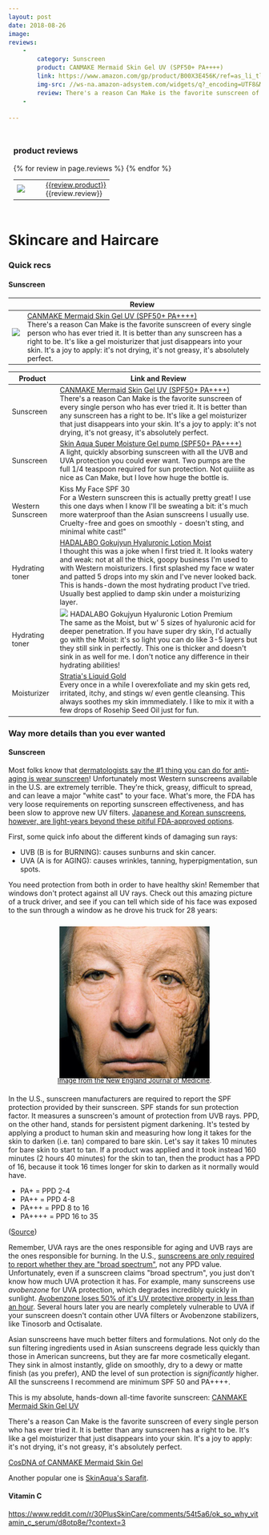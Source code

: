 ```yaml
---
layout: post
date: 2018-08-26
image: 
reviews:
    -
        category: Sunscreen
        product: CANMAKE Mermaid Skin Gel UV (SPF50+ PA++++)
        link: https://www.amazon.com/gp/product/B00X3E456K/ref=as_li_tl?ie=UTF8&camp=1789&creative=9325&creativeASIN=B00X3E456K&linkCode=as2&tag=molecule08-20&linkId=1fdddb3b6fd180a242ee87b70a0c6b9a
        img-src: //ws-na.amazon-adsystem.com/widgets/q?_encoding=UTF8&MarketPlace=US&ASIN=B00X3E456K&ServiceVersion=20070822&ID=AsinImage&WS=1&Format=_SL160_&tag=molecule08-20
        review: There's a reason Can Make is the favorite sunscreen of every single person who has ever tried it. It is better than any sunscreen has a right to be. It's like a gel moisturizer that just disappears into your skin. It's a joy to apply. It's not drying, it's not greasy, it's absolutely perfect.
    -

---
```


<div style="display: table-cell; width:100%; padding:10px;"> 
    <h3>
        product reviews
    </h3>
    <div style="vertical-align:top;">
        <table>
        {% for review in page.reviews %}
            <tr>
                <td width="30%"><a target="_blank" href="{{review.link}}">
                    <img border="0" src="{{ review.img-src }}"></a> </td>
                <td>    
                    <a target="_blank" href="{{review.link}}">{{review.product}}</a>
                    <br> {{review.review}} 
                    </td>
            </tr>
        {% endfor %}
        </table>
    </div><!--end of newsfeed-->
</div>

# Skincare and Haircare

### Quick recs

#### Sunscreen

||Review|
|---|---|
|<a target="_blank"  href="https://www.amazon.com/gp/product/B00X3E456K/ref=as_li_tl?ie=UTF8&camp=1789&creative=9325&creativeASIN=B00X3E456K&linkCode=as2&tag=molecule08-20&linkId=5b57e3bc454a473118090040823332c9"><img border="0" src="//ws-na.amazon-adsystem.com/widgets/q?_encoding=UTF8&MarketPlace=US&ASIN=B00X3E456K&ServiceVersion=20070822&ID=AsinImage&WS=1&Format=_SL250_&tag=molecule08-20" ></a><img src="//ir-na.amazon-adsystem.com/e/ir?t=molecule08-20&l=am2&o=1&a=B00X3E456K" width="3" height="3" border="0" alt="" style="border:none !important; margin:0px !important;" /> | <a target="_blank" href="https://www.amazon.com/gp/product/B00X3E456K/ref=as_li_tl?ie=UTF8&camp=1789&creative=9325&creativeASIN=B00X3E456K&linkCode=as2&tag=molecule08-20&linkId=1fdddb3b6fd180a242ee87b70a0c6b9a">CANMAKE Mermaid Skin Gel UV (SPF50+ PA++++)</a> <br>There's a reason Can Make is the favorite sunscreen of every single person who has ever tried it. It is better than any sunscreen has a right to be. It's like a gel moisturizer that just disappears into your skin. It's a joy to apply: it's not drying, it's not greasy, it's absolutely perfect.|


|Product|Link and Review|
|---|---|
|Sunscreen|<a target="_blank" href="https://www.amazon.com/gp/product/B00X3E456K/ref=as_li_tl?ie=UTF8&camp=1789&creative=9325&creativeASIN=B00X3E456K&linkCode=as2&tag=molecule08-20&linkId=1fdddb3b6fd180a242ee87b70a0c6b9a">CANMAKE Mermaid Skin Gel UV (SPF50+ PA++++)</a><img src="//ir-na.amazon-adsystem.com/e/ir?t=molecule08-20&l=am2&o=1&a=B00X3E456K" width="1" height="1" border="0" alt="" style="border:none !important; margin:0px !important;" /> <br> There's a reason Can Make is the favorite sunscreen of every single person who has ever tried it. It is better than any sunscreen has a right to be. It's like a gel moisturizer that just disappears into your skin. It's a joy to apply: it's not drying, it's not greasy, it's absolutely perfect.|
|Sunscreen|<a target="_blank" href="https://www.amazon.com/gp/product/B01BM1USNO/ref=as_li_tl?ie=UTF8&camp=1789&creative=9325&creativeASIN=B01BM1USNO&linkCode=as2&tag=molecule08-20&linkId=6ab54ca34f3d7186f48c03ae02d0f34d">Skin Aqua Super Moisture Gel pump (SPF50+ PA++++)</a><img src="//ir-na.amazon-adsystem.com/e/ir?t=molecule08-20&l=am2&o=1&a=B01BM1USNO" width="1" height="1" border="0" alt="" style="border:none !important; margin:0px !important;" /> <br> A light, quickly absorbing sunscreen with all the UVB and UVA protection you could ever want. Two pumps are the full 1/4 teaspoon required for sun protection. Not quiiiite as nice as Can Make, but I love how huge the bottle is.|
|Western Sunscreen|Kiss My Face SPF 30 <br> For a Western sunscreen this is actually pretty great! I use this one days when I know I'll be sweating a bit: it's much more waterproof than the Asian sunscreens I usually use. Cruelty-free and goes on smoothly - doesn't sting, and minimal white cast!"|
|Hydrating toner|<a target="_blank" href="https://www.amazon.com/gp/product/B074GX619Q/ref=as_li_tl?ie=UTF8&camp=1789&creative=9325&creativeASIN=B074GX619Q&linkCode=as2&tag=molecule08-20&linkId=c3ee6e00e1366d6984c3b7f3f55677ef">HADALABO Gokujyun Hyaluronic Lotion Moist</a><img src="//ir-na.amazon-adsystem.com/e/ir?t=molecule08-20&l=am2&o=1&a=B074GX619Q" width="1" height="1" border="0" alt="" style="border:none !important; margin:0px !important;" /> <br> I thought this was a joke when I first tried it. It looks watery and weak: not at all the thick, goopy business I'm used to with Western moisturizers. I first splashed my face w water and patted 5 drops into my skin and I've never looked back. This is hands-down the most hydrating product I've tried. Usually best applied to damp skin under a moisturizing layer.|
|Hydrating toner|<a target="_blank"  href="https://www.amazon.com/gp/product/B01JRXH3W8/ref=as_li_tl?ie=UTF8&camp=1789&creative=9325&creativeASIN=B01JRXH3W8&linkCode=as2&tag=molecule08-20&linkId=1b2dc6622f6d8074d4aaa6fda8e173fd"><img border="0" src="//ws-na.amazon-adsystem.com/widgets/q?_encoding=UTF8&MarketPlace=US&ASIN=B01JRXH3W8&ServiceVersion=20070822&ID=AsinImage&WS=1&Format=_SL250_&tag=molecule08-20" ></a><img src="//ir-na.amazon-adsystem.com/e/ir?t=molecule08-20&l=am2&o=1&a=B01JRXH3W8" width="1" height="1" border="0" alt="" style="border:none !important; margin:0px !important;" /> HADALABO Gokujyun Hyaluronic Lotion Premium <br> The same as the Moist, but w' 5 sizes of hyaluronic acid for deeper penetration. If you have super dry skin, I'd actually go with the Moist: it's so light you can do like 3-5 layers but they still sink in perfectly. This one is thicker and doesn't sink in as well for me. I don't notice any difference in their hydrating abilities!|
|Moisturizer|<a href="https://www.stratiaskin.com/products/liquid-gold">Stratia's Liquid Gold</a> <br> Every once in a while I overexfoliate and my skin gets red, irritated, itchy, and stings w/ even gentle cleansing. This always soothes my skin immmediately. I like to mix it with a few drops of Rosehip Seed Oil just for fun.|


### Way more details than you ever wanted
#### Sunscreen

Most folks know that [dermatologists say the #1 thing you can do for anti-aging is wear sunscreen](https://sciencebecomesher.com/science-based-anti-aging-the-no-1-product-you-need/)! Unfortunately most Western sunscreens available in the U.S. are extremely terrible. They're thick, greasy, difficult to spread, and can leave a major "white cast" to your face. What's more, the FDA has very loose requirements on reporting sunscreen effectiveness, and has been slow to approve new UV filters. [Japanese and Korean sunscreens, however, are light-years beyond these pitiful FDA-approved options](https://www.reddit.com/r/SkincareAddiction/comments/8tdw0o/haul_just_got_these_babies_in_the_mail_today/e16tvky/?st=jj70617a&sh=aea45711). 

First, some quick info about the different kinds of damaging sun rays:
- UVB (B is for BURNING): causes sunburns and skin cancer.
- UVA (A is for AGING): causes wrinkles, tanning, hyperpigmentation, sun spots.

You need protection from both in order to have healthy skin! Remember that windows don't protect against all UV rays. Check out this amazing picture of a truck driver, and see if you can tell which side of his face was exposed to the sun through a window as he drove his truck for 28 years:

<div style="float: center; text-align:center; padding:10px; font-size:13px; line-height:8px">
<img src="/src/img/NewEnglandJournalofMedicine.png" alt="left side was exposed to sun through the window." style="width: 300px;"/>
<span style="display:block;"> <a href="https://www.nejm.org/doi/full/10.1056/NEJMicm1104059">Image from the New England Journal of Medicine</a>. </span>
</div>

In the U.S., sunscreen manufacturers are required to report the SPF protection provided by their sunscreen. SPF stands for sun protection factor. It measures a sunscreen's amount of protection from UVB rays. PPD, on the other hand, stands for persistent pigment darkening. It's tested by applying a product to human skin and measuring how long it takes for the skin to darken (i.e. tan) compared to bare skin. Let's say it takes 10 minutes for bare skin to start to tan. If a product was applied and it took instead 160 minutes (2 hours 40 minutes) for the skin to tan, then the product has a PPD of 16, because it took 16 times longer for skin to darken as it normally would have. 

- PA+ = PPD 2-4
- PA++ = PPD 4-8
- PA+++ = PPD 8 to 16
- PA++++ = PPD 16 to 35

([Source](https://theklog.co/spf-meaning/))

Remember, UVA rays are the ones responsible for aging and UVB rays are the ones responsible for burning. In the U.S., [sunscreens are only required to report whether they are "broad spectrum"](https://www.ecfr.gov/cgi-bin/retrieveECFR?gp=1&SID=0089115bdbc8686f591ab359c37abea0&ty=HTML&h=L&mc=true&n=pt21.5.352&r=PART#se21.5.352_173), not any PPD value. Unfortunately, even if a sunscreen claims "broad spectrum", you just don't know how much UVA protection it has. For example, many sunscreens use *avobenzone* for UVA protection, which degrades incredibly quickly in sunlight. [Avobenzone loses 50% of it's UV protective property in less than an hour](https://onlinelibrary.wiley.com/doi/abs/10.1111/j.1365-2133.2004.06173.x). Several hours later you are nearly completely vulnerable to UVA if your sunscreen doesn't contain other UVA filters or Avobenzone stabilizers, like Tinosorb and Octisalate.

Asian sunscreens have much better filters and formulations. Not only do the sun filtering ingredients used in Asian sunscreens degrade less quickly than those in American suncreens, but they are far more cosmetically elegant. They sink in almost instantly, glide on smoothly, dry to a dewy or matte finish (as you prefer), AND the level of sun protection is *significantly* higher. All the sunscreens I recommend are minimum SPF 50 and PA++++.

This is my absolute, hands-down all-time favorite sunscreen:
<a target="_blank" href="https://www.amazon.com/gp/product/B00X3E456K/ref=as_li_tl?ie=UTF8&camp=1789&creative=9325&creativeASIN=B00X3E456K&linkCode=as2&tag=molecule08-20&linkId=1fdddb3b6fd180a242ee87b70a0c6b9a">CANMAKE Mermaid Skin Gel UV</a><img src="//ir-na.amazon-adsystem.com/e/ir?t=molecule08-20&l=am2&o=1&a=B00X3E456K" width="1" height="1" border="0" alt="" style="border:none !important; margin:0px !important;" /> 

There's a reason Can Make is the favorite sunscreen of every single person who has ever tried it. It is better than any sunscreen has a right to be. It's like a gel moisturizer that just disappears into your skin. It's a joy to apply: it's not drying, it's not greasy, it's absolutely perfect.

<a href="http://www.cosdna.com/eng/cosmetic_fae0300494.html">CosDNA of CANMAKE Mermaid Skin Gel</a>

Another popular one is [SkinAqua's Sarafit](https://www.reddit.com/r/AsianBeauty/comments/91ehyv/have_a_question_ask_here_daily_help_and_questions/e2ycfyh/?context=3).
 
#### Vitamin C
https://www.reddit.com/r/30PlusSkinCare/comments/54t5a6/ok_so_why_vitamin_c_serum/d8otp8e/?context=3


